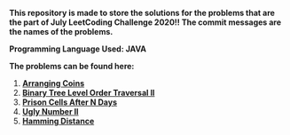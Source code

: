 **This repository is made to store the solutions for the problems that are the part of July LeetCoding Challenge 2020!!
The commit messages are the names of the problems.**

**Programming Language Used: JAVA**

**The problems can be found here:**

1. **[Arranging Coins](https://leetcode.com/problems/arranging-coins/)**
2. **[Binary Tree Level Order Traversal II](https://leetcode.com/problems/binary-tree-level-order-traversal-ii/)**
3. **[Prison Cells After N Days](https://leetcode.com/problems/prison-cells-after-n-days/)**
4. **[Ugly Number II](https://leetcode.com/problems/ugly-number-ii/)**
5. **[Hamming Distance](https://leetcode.com/problems/hamming-distance/)**
